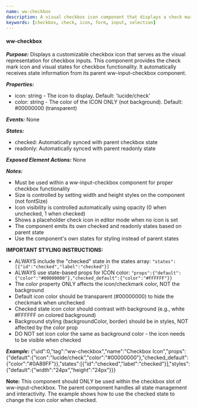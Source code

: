 ```yaml
---
name: ww-checkbox
description: A visual checkbox icon component that displays a check mark. Must be used within ww-input-checkbox for proper functionality
keywords: [checkbox, check, icon, form, input, selection]
---
```


#### ww-checkbox

***Purpose:***
Displays a customizable checkbox icon that serves as the visual representation for checkbox inputs. This component provides the check mark icon and visual states for checkbox functionality. It automatically receives state information from its parent ww-input-checkbox component.

***Properties:***
- icon: string - The icon to display. Default: 'lucide/check'
- color: string - The color of the ICON ONLY (not background). Default: #00000000 (transparent)

***Events:***
None

***States:***
- checked: Automatically synced with parent checkbox state
- readonly: Automatically synced with parent readonly state

***Exposed Element Actions:***
None

***Notes:***
- Must be used within a ww-input-checkbox component for proper checkbox functionality
- Size is controlled by setting width and height styles on the component (not fontSize)
- Icon visibility is controlled automatically using opacity (0 when unchecked, 1 when checked)
- Shows a placeholder check icon in editor mode when no icon is set
- The component emits its own checked and readonly states based on parent state
- Use the component's own states for styling instead of parent states

**IMPORTANT STYLING INSTRUCTIONS:**
- ALWAYS include the "checked" state in the states array: `"states":[{"id":"checked","label":"checked"}]`
- ALWAYS use state-based props for ICON color: `"props":{"default":{"color":"#00000000"},"checked_default":{"color":"#FFFFFF"}}`
- The color property ONLY affects the icon/checkmark color, NOT the background
- Default icon color should be transparent (#00000000) to hide the checkmark when unchecked
- Checked state icon color should contrast with background (e.g., white #FFFFFF on colored background)
- Background styling (backgroundColor, border) should be in styles, NOT affected by the color prop
- DO NOT set icon color the same as background color - the icon needs to be visible when checked

***Example:***
<elements>
{"uid":0,"tag":"ww-checkbox","name":"Checkbox Icon","props":{"default":{"icon":"lucide/check","color":"#00000000"},"checked_default":{"color":"#0A89FF"}},"states":[{"id":"checked","label":"checked"}],"styles":{"default":{"width":"24px","height":"24px"}}}
</elements>

**Note:** This component should ONLY be used within the checkbox slot of ww-input-checkbox. The parent component handles all state management and interactivity. The example shows how to use the checked state to change the icon color when checked.
